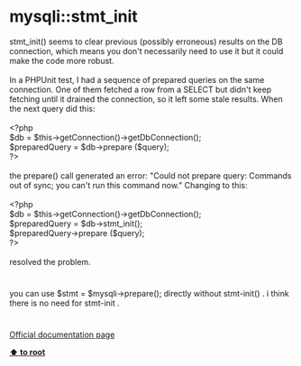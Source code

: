 # mysqli::stmt_init




<div class="phpcode"><span class="html">
stmt_init() seems to clear previous (possibly erroneous) results on the DB connection, which means you don&apos;t necessarily need to use it but it could make the code more robust.<br><br>In a PHPUnit test, I had a sequence of prepared queries on the same connection. One of them fetched a row from a SELECT but didn&apos;t keep fetching until it drained the connection, so it left some stale results. When the next query did this:<br><br><span class="default">&lt;?php<br>$db </span><span class="keyword">= </span><span class="default">$this</span><span class="keyword">-&gt;</span><span class="default">getConnection</span><span class="keyword">()-&gt;</span><span class="default">getDbConnection</span><span class="keyword">();<br></span><span class="default">$preparedQuery </span><span class="keyword">= </span><span class="default">$db</span><span class="keyword">-&gt;</span><span class="default">prepare </span><span class="keyword">(</span><span class="default">$query</span><span class="keyword">);<br></span><span class="default">?&gt;<br></span><br>the prepare() call generated an error: &quot;Could not prepare query: Commands out of sync; you can&apos;t run this command now.&quot; Changing to this:<br><br><span class="default">&lt;?php<br>$db </span><span class="keyword">= </span><span class="default">$this</span><span class="keyword">-&gt;</span><span class="default">getConnection</span><span class="keyword">()-&gt;</span><span class="default">getDbConnection</span><span class="keyword">();<br></span><span class="default">$preparedQuery </span><span class="keyword">= </span><span class="default">$db</span><span class="keyword">-&gt;</span><span class="default">stmt_init</span><span class="keyword">();<br></span><span class="default">$preparedQuery</span><span class="keyword">-&gt;</span><span class="default">prepare </span><span class="keyword">(</span><span class="default">$query</span><span class="keyword">);<br></span><span class="default">?&gt;<br></span><br>resolved the problem.</span>
</div>
  

#


<div class="phpcode"><span class="html">
you can use $stmt = $mysqli-&gt;prepare(); directly without stmt-init() . i think there is no need for stmt-init .</span>
</div>
  

#

[Official documentation page](https://www.php.net/manual/en/mysqli.stmt-init.php)

**[⬆ to root](/)**